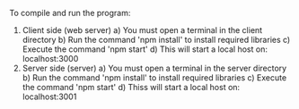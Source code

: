 To compile and run the program:

1. Client side (web server)
   a) You must open a terminal in the client directory
   b) Run the command 'npm install' to install required libraries
   c) Execute the command 'npm start'
   d) This will start a local host on: localhost:3000
3. Server side (server)
   a) You must open a terminal in the server directory
   b) Run the command 'npm install' to install required libraries
   c) Execute the command 'npm start'
   d) Thiss will start a local host on: localhost:3001
